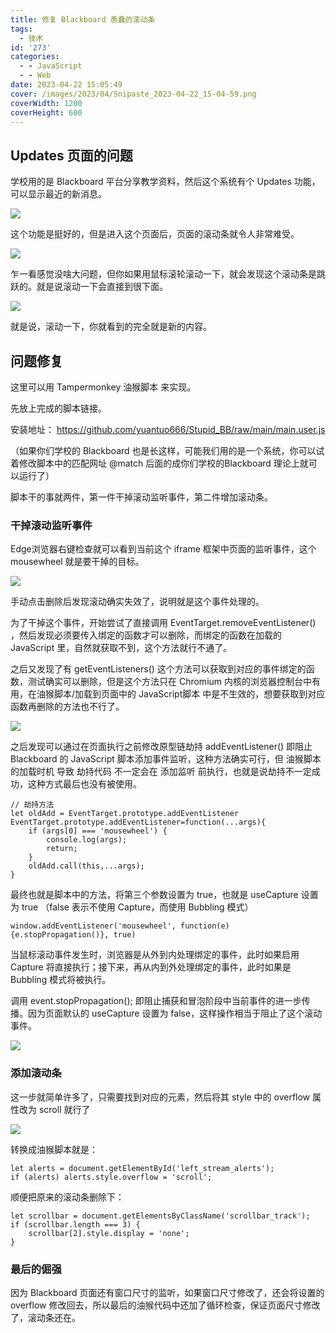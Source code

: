 ```yaml
---
title: 修复 Blackboard 愚蠢的滚动条
tags:
  - 技术
id: '273'
categories:
  - - JavaScript
  - - Web
date: 2023-04-22 15:05:49
cover: /images/2023/04/Snipaste_2023-04-22_15-04-59.png
coverWidth: 1200
coverHeight: 600
---
```


## Updates 页面的问题

学校用的是 Blackboard 平台分享教学资料，然后这个系统有个 Updates 功能，可以显示最近的新消息。

[![](/images/2023/04/image-1.png)](/images/2023/04/image-1.png)

这个功能是挺好的，但是进入这个页面后，页面的滚动条就令人非常难受。

[![](/images/2023/04/image-2.png)](/images/2023/04/image-2.png)

乍一看感觉没啥大问题，但你如果用鼠标滚轮滚动一下，就会发现这个滚动条是跳跃的。就是说滚动一下会直接到很下面。

[![](/images/2023/04/image-3.png)](/images/2023/04/image-3.png)

就是说，滚动一下，你就看到的完全就是新的内容。

## 问题修复

这里可以用 Tampermonkey 油猴脚本 来实现。

先放上完成的脚本链接。

安装地址： [h](https://github.com/yuantuo666/Stupid_BB/raw/main/main.user.js)[ttps://github.com/yuantuo666/Stupid\_BB/raw/main/main.user.js](https://github.com/yuantuo666/Stupid_BB/raw/main/main.user.js)

（如果你们学校的 Blackboard 也是长这样，可能我们用的是一个系统，你可以试着修改脚本中的匹配网址 @match 后面的成你们学校的Blackboard 理论上就可以运行了）

脚本干的事就两件，第一件干掉滚动监听事件，第二件增加滚动条。

### 干掉滚动监听事件

Edge浏览器右键检查就可以看到当前这个 iframe 框架中页面的监听事件，这个 mousewheel 就是要干掉的目标。

[![](/images/2023/04/image-4.png)](/images/2023/04/image-4.png)

手动点击删除后发现滚动确实失效了，说明就是这个事件处理的。

为了干掉这个事件，开始尝试了直接调用 EventTarget.removeEventListener() ，然后发现必须要传入绑定的函数才可以删除，而绑定的函数在加载的 JavaScript 里，自然就获取不到，这个方法就行不通了。

之后又发现了有 getEventListeners() 这个方法可以获取到对应的事件绑定的函数，测试确实可以删除，但是这个方法只在 Chromium 内核的浏览器控制台中有用，在油猴脚本/加载到页面中的 JavaScript脚本 中是不生效的，想要获取到对应函数再删除的方法也不行了。

![](/images/2023/04/image-5.png)

之后发现可以通过在页面执行之前修改原型链劫持 addEventListener() 即阻止 Blackboard 的 JavaScript 脚本添加事件监听，这种方法确实可行，但 油猴脚本的加载时机 导致 劫持代码 不一定会在 添加监听 前执行，也就是说劫持不一定成功，这种方式最后也没有被使用。

```
// 劫持方法
let oldAdd = EventTarget.prototype.addEventListener
EventTarget.prototype.addEventListener=function(...args){
    if (args[0] === 'mousewheel') {
        console.log(args);
        return;
    }
    oldAdd.call(this,...args);
}
```

最终也就是脚本中的方法，将第三个参数设置为 true，也就是 useCapture 设置为 true （false 表示不使用 Capture，而使用 Bubbling 模式）

```
window.addEventListener('mousewheel', function(e){e.stopPropagation()}, true)
```

当鼠标滚动事件发生时，浏览器是从外到内处理绑定的事件，此时如果启用 Capture 将直接执行；接下来，再从内到外处理绑定的事件，此时如果是 Bubbling 模式将被执行。

调用 event.stopPropagation(); 即阻止捕获和冒泡阶段中当前事件的进一步传播。因为页面默认的 useCapture 设置为 false，这样操作相当于阻止了这个滚动事件。

[![](/images/2023/04/image-6.png)](/images/2023/04/image-6.png)

### 添加滚动条

这一步就简单许多了，只需要找到对应的元素，然后将其 style 中的 overflow 属性改为 scroll 就行了

[![](/images/2023/04/image-7.png)](/images/2023/04/image-7.png)

转换成油猴脚本就是：

```
let alerts = document.getElementById('left_stream_alerts');
if (alerts) alerts.style.overflow = 'scroll';
```

顺便把原来的滚动条删除下：

```
let scrollbar = document.getElementsByClassName('scrollbar_track');
if (scrollbar.length === 3) {
    scrollbar[2].style.display = 'none';
}
```

### 最后的倔强

因为 Blackboard 页面还有窗口尺寸的监听，如果窗口尺寸修改了，还会将设置的 overflow 修改回去，所以最后的油猴代码中还加了循环检查，保证页面尺寸修改了，滚动条还在。